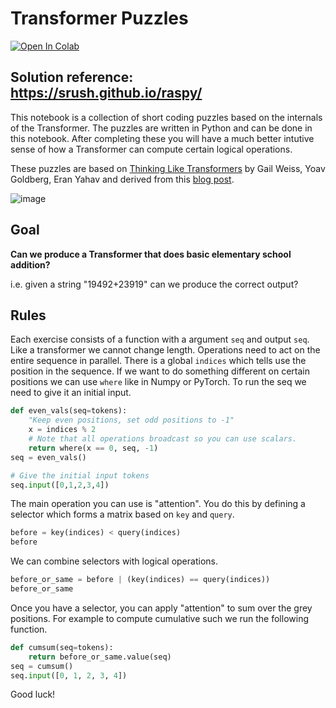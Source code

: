 # Transformer Puzzles

<a target="_blank" href="https://colab.research.google.com/github/srush/Transformer-Puzzles/blob/main/TransformerPuzzlers.ipynb">
  <img src="https://colab.research.google.com/assets/colab-badge.svg" alt="Open In Colab"/>
</a>


## Solution reference: https://srush.github.io/raspy/


<!-- #region id="e9e822cb" -->
This notebook is a collection of short coding puzzles based on the internals of the Transformer. The puzzles are written in Python and can be done in this notebook. After completing these you will have a much better intutive sense of how a Transformer can compute certain logical operations. 

These puzzles are based on [Thinking Like Transformers](https://arxiv.org/pdf/2106.06981.pdf) by Gail Weiss, Yoav Goldberg, Eran Yahav and derived from this [blog post](https://srush.github.io/raspy/).
<!-- #endregion -->

![image](https://user-images.githubusercontent.com/35882/235678934-44c83052-9743-4de7-a46c-49a517923da1.png)


<!-- #region id="8e962052" -->
## Goal

**Can we produce a Transformer that does basic elementary school addition?**

i.e. given a string "19492+23919" can we produce the correct output? 
<!-- #endregion -->

<!-- #region id="d332140b" -->
## Rules

Each exercise consists of a function with a argument `seq` and output `seq`. Like a transformer we cannot change length. Operations need to act on the entire sequence in parallel. There is a global `indices` which tells use the position in the sequence. If we want to do something different on certain positions we can use `where` like in Numpy or PyTorch. To run the seq we need to give it an initial input. 
<!-- #endregion -->


```python colab={"base_uri": "https://localhost:8080/", "height": 96} id="1b28dc98" outputId="f1ac1157-3db8-40c0-dbb2-7d9bad8943a0"
def even_vals(seq=tokens):
    "Keep even positions, set odd positions to -1"
    x = indices % 2
    # Note that all operations broadcast so you can use scalars.
    return where(x == 0, seq, -1)
seq = even_vals()

# Give the initial input tokens
seq.input([0,1,2,3,4])
```

<!-- #region id="9dc23f88" -->
The main operation you can use is "attention". You do this by defining a selector which forms a matrix based on `key` and `query`.
<!-- #endregion -->

```python colab={"base_uri": "https://localhost:8080/", "height": 176} id="e2ee0ff8" outputId="a61ac19c-2550-4f3c-d653-50c323cdfd59"
before = key(indices) < query(indices)
before
```

<!-- #region id="a4de0a14" -->
We can combine selectors with logical operations.
<!-- #endregion -->

```python colab={"base_uri": "https://localhost:8080/", "height": 201} id="c315ba6d" outputId="270d50fa-649c-438b-8606-d3d078478162"
before_or_same = before | (key(indices) == query(indices))
before_or_same
```

<!-- #region id="00bc66a3" -->
Once you have a selector, you can apply "attention" to sum over the grey positions. For example to compute cumulative such we run the following function. 
<!-- #endregion -->

```python colab={"base_uri": "https://localhost:8080/", "height": 326} id="e79c8c8b" outputId="44db7f90-502d-497c-c5ba-4062c09f0a9a"
def cumsum(seq=tokens):
    return before_or_same.value(seq)
seq = cumsum()
seq.input([0, 1, 2, 3, 4])
```

Good luck!
